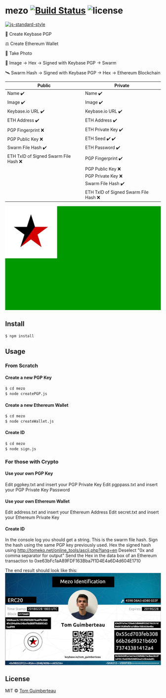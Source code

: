 # mezo [![Build Status](https://img.shields.io/travis/tomguim/mezo/master.svg?style=flat-square)](https://travis-ci.org/tomguim/mezo) ![license](https://img.shields.io/github/license/mashape/apistatus.svg?style=flat-square) 

[![js-standard-style](https://cdn.rawgit.com/feross/standard/master/badge.svg)](https://github.com/feross/standard)

🔑  Create Keybase PGP

⚖️  Create Ethereum Wallet

📸  Take Photo

📡  Image -> Hex -> Signed with Keybase PGP -> Swarm

🛰️  Swarm Hash -> Signed with Keybase PGP -> Hex -> Ethereum Blockchain

| Public  | Private |
| ------------- | ------------- |
| Name ✔️  | Name ✔️  |
| Image ✔️  | Image ✔️  |
| Keybase.io URL ✔️  | Keybase.io URL ✔️  |
| ETH Address ✔️  | ETH Address ✔️  |
| PGP Fingerprint ❌  | ETH Private Key ✔️  |
| PGP Public Key ❌  | ETH Seed ✔️ ✔️  |
| Swarm File Hash ✔️  | ETH Password ✔️  |
| ETH TxID of Signed Swarm File Hash ❌  | PGP Fingerprint ✔️  |
|   | PGP Public Key ❌  |
|   | PGP Private Key ❌  |
|   | Swarm File Hash ✔️  |
|   | ETH TxID of Signed Swarm File Hash ❌  |

![mezo flag](https://raw.githubusercontent.com/tomguim/mezo/master/file.jpg)

## Install

```bash
$ npm install
```

## Usage

### From Scratch

#### Create a new PGP Key
```bash
$ cd mezo
$ node createPGP.js
```

#### Create a new Ethereum Wallet
```bash
$ cd mezo
$ node createWallet.js
```

#### Create ID
```bash
$ cd mezo
$ node sign.js
```

### For those with Crypto

#### Use your own PGP Key
Edit pgpkey.txt and insert your PGP Private Key
Edit pgppass.txt and insert your PGP Private Key Password

#### Use your own Ethereum Wallet
Edit address.txt and insert your Ethereum Address
Edit secret.txt and insert your Ethereum Private Key

#### Create ID
In the console log you should get a string. This is the swarm file hash.
Sign the hash using the same PGP key previously used.
Hex the signed hash using http://tomeko.net/online_tools/ascii.php?lang=en
Deselect "0x and comma separator for output"
Send the Hex in the data box of an Ethereum transaction to 0xe63bFc1aA89FDF163Bba7f1D4E4a6D4d604E1710

The end result should look like this:
![ID](https://raw.githubusercontent.com/tomguim/mezo/master/ID.JPG)

## License

MIT © [Tom Guimberteau](https://keybase.io/tom_guimberteau)
